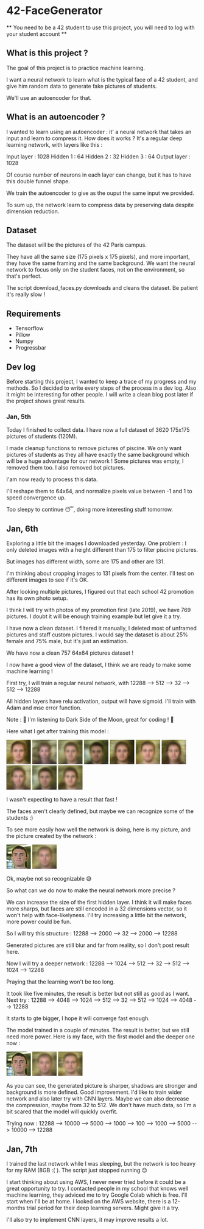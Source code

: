 # 42-FaceGenerator

** You need to be a 42 student to use this project, you will need to log with your student account **

## What is this project ?

The goal of this project is to practice machine learning.

I want a neural network to learn what is the typical face of a 42 student, and give him random data to generate fake pictures of students.

We'll use an autoencoder for that.

## What is an autoencoder ?

I wanted to learn using an autoencoder : it' a neural network that takes an input and learn to compress it.
How does it works ?
It's a regular deep learning network, with layers like this :

Input layer : 1028
Hidden 1 : 64
Hidden 2 : 32
Hidden 3 : 64
Output layer : 1028

Of course number of neurons in each layer can change, but it has to have this double funnel shape.

We train the autoencoder to give as the ouput the same input we provided.

To sum up, the network learn to compress data by preserving data despite dimension reduction.

## Dataset

The dataset will be the pictures of the 42 Paris campus.

They have all the same size (175 pixels x 175 pixels), and more important, they have the same framing and the same background.
We want the neural network to focus only on the student faces, not on the environment, so that's perfect.

The script download_faces.py downloads and cleans the dataset. Be patient it's really slow !

## Requirements
- Tensorflow
- Pillow
- Numpy
- Progressbar

## Dev log

Before starting this project, I wanted to keep a trace of my progress and my methods. So I decided to write every steps of the process in a dev log. Also it might be interesting for other people. I will write a clean blog post later if the project shows great results.

### Jan, 5th

Today I finished to collect data. I have now a full dataset of 3620 175x175 pictures of students (120M).

I made cleanup functions to remove pictures of piscine. We only want pictures of students as they all have exactly the same background which will be a huge advantage for our network ! Some pictures was empty, I removed them too. I also removed bot pictures.

I'am now ready to process this data.

I'll reshape them to 64x64, and normalize pixels value between -1 and 1 to speed convergence up.

Too sleepy to continue 😴, doing more interesting stuff tomorrow.

## Jan, 6th

Exploring a little bit the images I downloaded yesterday. One problem : I only deleted images with a height different than 175 to filter piscine pictures.

But images has different width, some are 175 and other are 131.

I'm thinking about cropping images to 131 pixels from the center. I'll test on different images to see if it's OK.

After looking multiple pictures, I figured out that each school 42 promotion has its own photo setup.

I think I will try with photos of my promotion first (late 2019), we have 769 pictures. I doubt it will be enough training example but let give it a try.

I have now a clean dataset. I filtered it manually, I deleted most of unframed pictures and staff custom pictures.
I would say the dataset is about 25% female and 75% male, but it's just an estimation.

We have now a clean 757 64x64 pictures dataset !

I now have a good view of the dataset, I think we are ready to make some machine learning !


First try, I will train a regular neural network, with 12288 --> 512 --> 32 --> 512 --> 12288

All hidden layers have relu activation, output will have sigmoid. I'll train with Adam and mse error function.

Note : 🎵 I'm listening to Dark Side of the Moon, great for coding ! 🎵

Here what I get after training this model :

![First result !](./readme_ressources/first_model/test1.png)
![First result !](./readme_ressources/first_model/test2.png)
![First result !](./readme_ressources/first_model/test3.png)
![First result !](./readme_ressources/first_model/test4.png)
![First result !](./readme_ressources/first_model/test5.png)
![First result !](./readme_ressources/first_model/test6.png)
![First result !](./readme_ressources/first_model/test7.png)
![First result !](./readme_ressources/first_model/test8.png)
![First result !](./readme_ressources/first_model/test9.png)
![First result !](./readme_ressources/first_model/test0.png)

I wasn't expecting to have a result that fast !

The faces aren't clearly defined, but maybe we can recognize some of the students :)

To see more easily how well the network is doing, here is my picture, and the picture created by the network :

![Me](./readme_ressources/first_model/tmarx.jpg)
![Me by the network](./readme_ressources/first_model/test_tmarx.png)

Ok, maybe not so recognizable 😅

So what can we do now to make the neural network more precise ?

We can increase the size of the first hidden layer. I think it will make faces more sharps, but faces are still encoded in a 32 dimensions vector, so it won't help with face-likelyness. I'll try increasing a little bit the network, more power could be fun.

So I will try this structure :
12288 --> 2000 --> 32 --> 2000 --> 12288

Generated pictures are still blur and far from reality, so I don't post result here.

Now I will try a deeper network :
12288 --> 1024 --> 512 --> 32 --> 512 --> 1024 --> 12288

Praying that the learning won't be too long.

It took like five minutes, the result is better but not still as good as I want. Next try :
12288 --> 4048 --> 1024 --> 512 --> 32 --> 512 --> 1024 --> 4048 --> 12288

It starts to gte bigger, I hope it will converge fast enough.

The model trained in a couple of minutes. The result is better, but we still need more power. Here is my face, with the first model and the deeper one now :

![Me](./readme_ressources/first_model/tmarx.jpg)
![Me by the first model](./readme_ressources/first_model/test_tmarx.png)
![Me by the second model](./readme_ressources/second_model/test_tmarx.png)

As you can see, the generated picture is sharper, shadows are stronger and background is more defined.
Good improvement. I'd like to train wider network and also later try with CNN layers. Maybe we can also decrease the compression, maybe from 32 to 512. We don't have much data, so I'm a bit scared that the model will quickly overfit.

Trying now :
12288 --> 10000 --> 5000 --> 1000 --> 100 --> 1000 --> 5000 --> 10000 --> 12288

## Jan, 7th

I trained the last network while I was sleeping, but the network is too heavy for my RAM (8GB :( ). The script just stopped running 😐

I start thinking about using AWS, I never never tried before it could be a great opportunity to try. I contacted people in my school that knows well machine learning, they adviced me to try Google Colab which is free. I'll start when I'll be at home. I looked on the AWS website, there is a 12-months trial period for their deep learning servers. Might give it a try.

I'll also try to implement CNN layers, it may improve results a lot.
